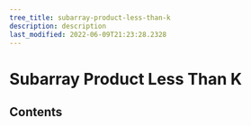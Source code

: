 ```yaml
---
tree_title: subarray-product-less-than-k
description: description
last_modified: 2022-06-09T21:23:28.2328
---
```


# Subarray Product Less Than K

## Contents
